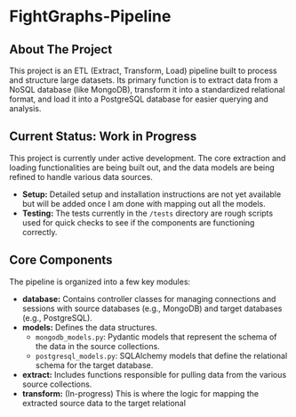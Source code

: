 # FightGraphs-Pipeline

## About The Project

This project is an ETL (Extract, Transform, Load) pipeline built to process and structure large datasets. Its primary function is to extract data from a NoSQL database (like MongoDB), transform it into a standardized relational format, and load it into a PostgreSQL database for easier querying and analysis.

## Current Status: Work in Progress

This project is currently under active development. The core extraction and loading functionalities are being built out, and the data models are being refined to handle various data sources.

- **Setup:** Detailed setup and installation instructions are not yet available but will be added once I am done with mapping out all the models.
- **Testing:** The tests currently in the `/tests` directory are rough scripts used for quick checks to see if the components are functioning correctly.

## Core Components

The pipeline is organized into a few key modules:

- **database:** Contains controller classes for managing connections and sessions with source databases (e.g., MongoDB) and target databases (e.g., PostgreSQL).
- **models:** Defines the data structures.
  - `mongodb_models.py`: Pydantic models that represent the schema of the data in the source collections.
  - `postgresql_models.py`: SQLAlchemy models that define the relational schema for the target database.
- **extract:** Includes functions responsible for pulling data from the various source collections.
- **transform:** (In-progress) This is where the logic for mapping the extracted source data to the target relational
